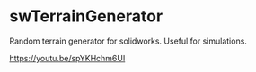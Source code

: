 # swTerrainGenerator
Random terrain generator for solidworks. Useful for simulations.

https://youtu.be/spYKHchm6UI

